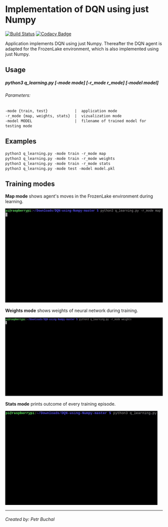 # Implementation of DQN using just Numpy
[![Build Status](https://travis-ci.org/LachubCz/DQN-using-Numpy.svg?branch=master)](https://travis-ci.org/LachubCz/DQN-using-Numpy) [![Codacy Badge](https://api.codacy.com/project/badge/Grade/0ebf810ab4524818a61a8958d48570c2)](https://www.codacy.com/app/LachubCz/DQN-using-Numpy?utm_source=github.com&amp;utm_medium=referral&amp;utm_content=LachubCz/DQN-using-Numpy&amp;utm_campaign=Badge_Grade)

Application implements DQN using just Numpy. Thereafter the DQN agent is adapted for the FrozenLake environment, which is also implemented using just Numpy. 

Usage
-----
##### python3 q_learning.py  [-mode mode] [-r_mode r_mode] [-model model]
###### Parameters:

    -mode {train, test}            |  application mode
    -r_mode {map, weights, stats}  |  vizualization mode
    -model MODEL                   |  filename of trained model for testing mode


Examples
-----------------
    python3 q_learning.py -mode train -r_mode map
    python3 q_learning.py -mode train -r_mode weights
    python3 q_learning.py -mode train -r_mode stats
    python3 q_learning.py -mode test -model model.pkl

Training modes
-----------------
**Map mode** shows agent's moves in the FrozenLake environment during learning.

<img src="https://raw.githubusercontent.com/LachubCz/DQN-using-Numpy/master/images/map.gif" height="300"/>

**Weights mode** shows weights of neural network during training.

<img src="https://raw.githubusercontent.com/LachubCz/DQN-using-Numpy/master/images/weights.gif" height="250"/>

**Stats mode** prints outcome of every training episode.

<img src="https://raw.githubusercontent.com/LachubCz/DQN-using-Numpy/master/images/stats.gif" height="300"/>

****
###### Created by: Petr Buchal
